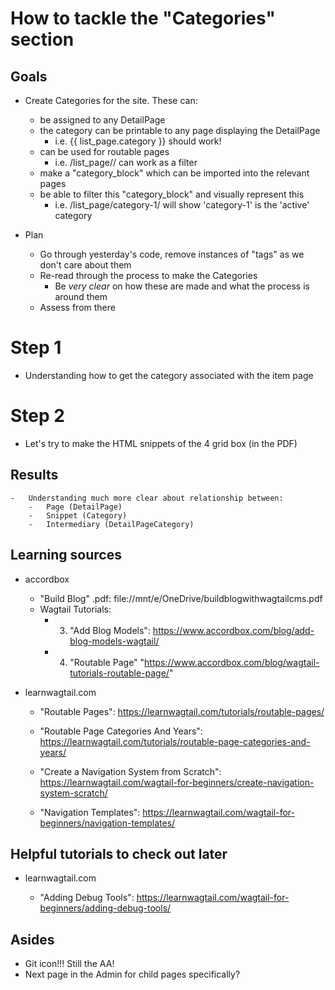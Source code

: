 # How to tackle the "Categories" section

## Goals

-   Create Categories for the site. These can:

    -   be assigned to any DetailPage
    -   the category can be printable to any page displaying the DetailPage
        -   i.e. {{ list_page.category }} should work!
    -   can be used for routable pages
        -   i.e. /list_page/<category>/ can work as a filter
    -   make a "category_block" which can be imported into the relevant pages
    -   be able to filter this "category_block" and visually represent this
        -   i.e. /list_page/category-1/ will show 'category-1' is the 'active' category

-   Plan

    -   Go through yesterday's code, remove instances of "tags" as we don't care about them

    *   Re-read through the process to make the Categories
        -   Be _very clear_ on how these are made and what the process is around them
    *   Assess from there

# Step 1

-   Understanding how to get the category associated with the item page

# Step 2

-   Let's try to make the HTML snippets of the 4 grid box (in the PDF)

## Results

    -   Understanding much more clear about relationship between:
        -   Page (DetailPage)
        -   Snippet (Category)
        -   Intermediary (DetailPageCategory)

## Learning sources

-   accordbox

    -   "Build Blog" .pdf: file://mnt/e/OneDrive/buildblogwithwagtailcms.pdf
    -   Wagtail Tutorials:
        -   3. "Add Blog Models": https://www.accordbox.com/blog/add-blog-models-wagtail/
        -   4. "Routable Page" "https://www.accordbox.com/blog/wagtail-tutorials-routable-page/"

-   learnwagtail.com

    -   "Routable Pages": https://learnwagtail.com/tutorials/routable-pages/
    -   "Routable Page Categories And Years": https://learnwagtail.com/tutorials/routable-page-categories-and-years/

    -   "Create a Navigation System from Scratch": https://learnwagtail.com/wagtail-for-beginners/create-navigation-system-scratch/
    -   "Navigation Templates": https://learnwagtail.com/wagtail-for-beginners/navigation-templates/

## Helpful tutorials to check out later

-   learnwagtail.com

    -   "Adding Debug Tools": https://learnwagtail.com/wagtail-for-beginners/adding-debug-tools/

## Asides

-   Git icon!!! Still the AA!
-   Next page in the Admin for child pages specifically?

